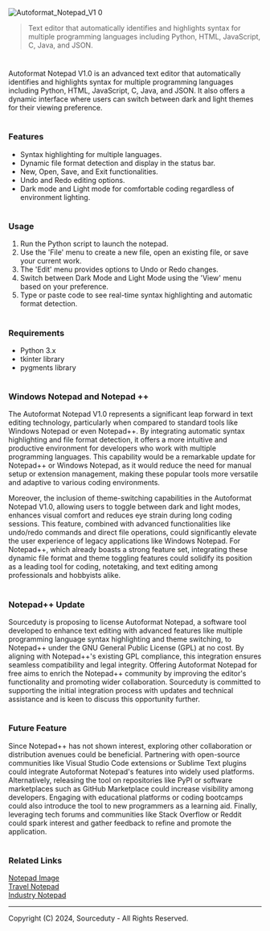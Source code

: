![Autoformat_Notepad_V1 0](https://github.com/user-attachments/assets/540fb3e3-745b-4ba6-9a89-892b64e097aa)

>  Text editor that automatically identifies and highlights syntax for multiple programming languages including Python, HTML, JavaScript, C, Java, and JSON.
#

Autoformat Notepad V1.0 is an advanced text editor that automatically identifies and highlights syntax for multiple programming languages including Python, HTML, JavaScript, C, Java, and JSON. It also offers a dynamic interface where users can switch between dark and light themes for their viewing preference.

#
### Features

- Syntax highlighting for multiple languages.
- Dynamic file format detection and display in the status bar.
- New, Open, Save, and Exit functionalities.
- Undo and Redo editing options.
- Dark mode and Light mode for comfortable coding regardless of environment lighting.

#
### Usage

1. Run the Python script to launch the notepad.
2. Use the 'File' menu to create a new file, open an existing file, or save your current work.
3. The 'Edit' menu provides options to Undo or Redo changes.
4. Switch between Dark Mode and Light Mode using the 'View' menu based on your preference.
5. Type or paste code to see real-time syntax highlighting and automatic format detection.

#
### Requirements

- Python 3.x
- tkinter library
- pygments library

#
### Windows Notepad and Notepad ++

The Autoformat Notepad V1.0 represents a significant leap forward in text editing technology, particularly when compared to standard tools like Windows Notepad or even Notepad++. By integrating automatic syntax highlighting and file format detection, it offers a more intuitive and productive environment for developers who work with multiple programming languages. This capability would be a remarkable update for Notepad++ or Windows Notepad, as it would reduce the need for manual setup or extension management, making these popular tools more versatile and adaptive to various coding environments.

Moreover, the inclusion of theme-switching capabilities in the Autoformat Notepad V1.0, allowing users to toggle between dark and light modes, enhances visual comfort and reduces eye strain during long coding sessions. This feature, combined with advanced functionalities like undo/redo commands and direct file operations, could significantly elevate the user experience of legacy applications like Windows Notepad. For Notepad++, which already boasts a strong feature set, integrating these dynamic file format and theme toggling features could solidify its position as a leading tool for coding, notetaking, and text editing among professionals and hobbyists alike.

#
### Notepad++ Update

Sourceduty is proposing to license Autoformat Notepad, a software tool developed to enhance text editing with advanced features like multiple programming language syntax highlighting and theme switching, to Notepad++ under the GNU General Public License (GPL) at no cost. By aligning with Notepad++'s existing GPL compliance, this integration ensures seamless compatibility and legal integrity. Offering Autoformat Notepad for free aims to enrich the Notepad++ community by improving the editor's functionality and promoting wider collaboration. Sourceduty is committed to supporting the initial integration process with updates and technical assistance and is keen to discuss this opportunity further.

#
### Future Feature

Since Notepad++ has not shown interest, exploring other collaboration or distribution avenues could be beneficial. Partnering with open-source communities like Visual Studio Code extensions or Sublime Text plugins could integrate Autoformat Notepad's features into widely used platforms. Alternatively, releasing the tool on repositories like PyPI or software marketplaces such as GitHub Marketplace could increase visibility among developers. Engaging with educational platforms or coding bootcamps could also introduce the tool to new programmers as a learning aid. Finally, leveraging tech forums and communities like Stack Overflow or Reddit could spark interest and gather feedback to refine and promote the application.

#
### Related Links

[Notepad Image](https://github.com/sourceduty/Notepad_Image)
<br>
[Travel Notepad](https://github.com/sourceduty/Travel_Notepad)
<br>
[Industry Notepad](https://github.com/sourceduty/Industry_Notepad)

***
Copyright (C) 2024, Sourceduty - All Rights Reserved.
